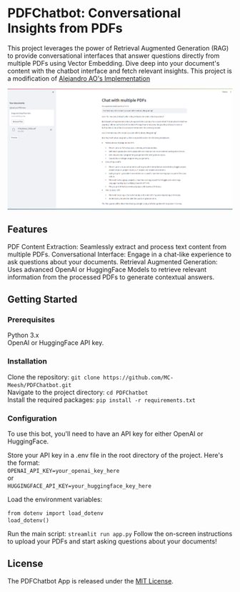 # PDFChatbot: Conversational Insights from PDFs
This project leverages the power of Retrieval Augmented Generation (RAG) to provide conversational interfaces that answer questions directly from multiple PDFs using Vector Embedding.
Dive deep into your document's content with the chatbot interface and fetch relevant insights.
This project is a modification of [Alejandro AO's Implementation](https://github.com/alejandro-ao/ask-multiple-pdfs)

![PDFChatbot Screenshot](docs/demo.png)


## Features
PDF Content Extraction: Seamlessly extract and process text content from multiple PDFs.
Conversational Interface: Engage in a chat-like experience to ask questions about your documents.
Retrieval Augmented Generation: Uses advanced OpenAI or HuggingFace Models to retrieve relevant information from the processed PDFs to generate contextual answers.

## Getting Started
### Prerequisites
Python 3.x \
OpenAI or HuggingFace API key.
### Installation
Clone the repository:
``` git clone https://github.com/MC-Meesh/PDFChatbot.git ``` \
Navigate to the project directory:
```cd PDFChatbot```\
Install the required packages:
```pip install -r requirements.txt```

### Configuration
To use this bot, you'll need to have an API key for either OpenAI or HuggingFace.

Store your API key in a .env file in the root directory of the project. Here's the format:\
```OPENAI_API_KEY=your_openai_key_here``` \
or \
```HUGGINGFACE_API_KEY=your_huggingface_key_here```

Load the environment variables:
```
from dotenv import load_dotenv
load_dotenv()
```
Run the main script:
```streamlit run app.py```
Follow the on-screen instructions to upload your PDFs and start asking questions about your documents!

## License
The PDFChatbot App is released under the [MIT License](https://opensource.org/license/mit/).
